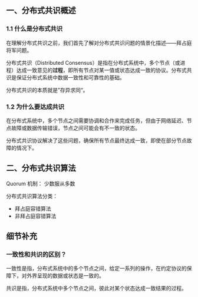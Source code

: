 ## 一、分布式共识概述

### 1.1 什么是分布式共识

在理解分布式共识之前，我们首先了解对分布式共识问题的情景化描述——拜占庭将军问题。

分布式共识（Distributed Consensus）是指在分布式系统中，多个节点（或进程）达成一致意见的**过程**，即所有节点对某一值或状态达成一致的协议。分布式共识是保证分布式系统中数据一致性和可靠性的基础。

分布式共识的本质就是”存异求同“。



### 1.2 为什么要达成共识

在分布式系统中，多个节点之间需要协调和合作来完成任务，但由于网络延迟、节点故障或数据传输错误，节点之间可能会有不一致的状态。

分布式共识协议解决了这些问题，确保所有节点最终达成一致，即使在部分节点故障的情况下。





## 二、分布式共识算法



Quorum 机制： 少数服从多数



分布式共识算法分类：

- 拜占庭容错算法
- 非拜占庭容错算法





## 细节补充

### 一致性和共识的区别？

 一致性是指，分布式系统中的多个节点之间，给定一系列的操作，在约定协议的保障下，对外界呈现的数据或状态是一致的。 

共识是指，分布式系统中多个节点之间，彼此对某个状态达成一致结果的过程。

